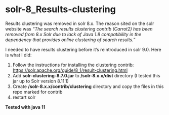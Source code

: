 # solr-8_Results-clustering

Results clustering was removed in solr 8.x. The reason sited on the solr website was *“The search results clustering contrib (Carrot2) has been removed from 8.x Solr due to lack of Java 1.8 compatibility in the dependency that provides online clustering of search results.”*

I needed to have results clustering before it’s reintroduced in solr 9.0. Here is what I did:
1.	Follow the instructions for installing the clustering contrib: https://solr.apache.org/guide/8_1/result-clustering.html
2.	Add **solr-clustering-8.7.0.jar** to **/solr-8.x.x/dist** directory (I tested this jar up to Solr version 8.11.1)
3.	Create **/solr-8.x.x/contrib/clustering** directory and copy the files in this repo marked for contrib
4.	restart solr

**Tested with java 11**

